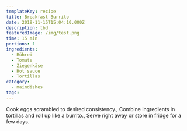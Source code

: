 ```yaml
---
templateKey: recipe
title: Breakfast Burrito
date: 2019-11-15T15:04:10.000Z
description: tbd
featuredImage: /img/test.png
time: 15 min
portions: 1
ingredients:
  - Rührei
  - Tomate
  - Ziegenkäse
  - Hot sauce
  - Tortillas
category:
  - maindishes
tags:
---
```


Cook eggs scrambled to desired consistency., Combine ingredients in tortillas and roll up like a burrito., Serve right away or store in fridge for a few days.
